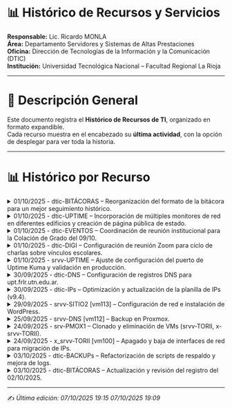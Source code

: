 # 📊 Histórico de Recursos y Servicios

**Responsable:** Lic. Ricardo MONLA  
**Área:** Departamento Servidores y Sistemas de Altas Prestaciones  
**Oficina:** Dirección de Tecnologías de la Información y la Comunicación (DTIC)  
**Institución:** Universidad Tecnológica Nacional – Facultad Regional La Rioja  

---

# 📘 Descripción General

Este documento registra el **Histórico de Recursos de TI**, organizado en formato expandible.  
Cada recurso muestra en el encabezado su **última actividad**, con la opción de desplegar para ver toda la historia.  

---

# 📊 Histórico por Recurso

<details>
<summary>01/10/2025 - dtic-BITÁCORAS – Reorganización del formato de la bitácora para un mejor seguimiento histórico.</summary>

- 🗂️ **01/10/2025** – Reorganización del formato de la bitácora para un mejor seguimiento histórico.  
- ⚙️ **30/09/2025** – Actualización de registros internos y limpieza de entradas duplicadas.  

</details>

<details>
<summary>01/10/2025 - dtic-UPTIME – Incorporación de múltiples monitores de red en diferentes edificios y creación de página pública de estado.</summary>

- ⚙️ **01/10/2025** – Incorporación de múltiples monitores de red en distintos edificios y creación de una página pública de estado.  
- ⚙️ **30/09/2025** – Incorporación de nuevos monitores de control.  

</details>

<details>
<summary>01/10/2025 - dtic-EVENTOS – Coordinación de reunión institucional para la Colación de Grado del 09/10.</summary>

- 🗓️ **01/10/2025** – Coordinación de reunión institucional para la Colación de Grado del 09/10.  
- ⚙️ **30/09/2025** – Apoyo en el armado de equipos para eventos académicos.  

</details>

<details>
<summary>01/10/2025 - dtic-DIGI – Configuración de reunión Zoom para ciclo de charlas sobre vínculos escolares.</summary>

- 💻 **01/10/2025** – Configuración de reunión Zoom para el ciclo de charlas *“Desafíos en los vínculos escolares”*.  
- ⚙️ **30/09/2025** – Carga de datos de reuniones en la planilla de captación.  
- ⚙️ **29/09/2025** – Control de grabaciones, envío de material, actualización de planilla y automatización con Zapier.  
- ⚙️ **26/09/2025** – Control de grabaciones y actualización de la planilla de captación (v6.4).  

</details>

<details>
<summary>01/10/2025 - srvv-UPTIME – Ajuste de configuración del puerto de Uptime Kuma y validación en producción.</summary>

- ⚙️ **01/10/2025** – Ajuste de configuración del puerto de Uptime Kuma (3001 → 80) y validación de accesibilidad.  
- ⚙️ **30/09/2025** – Incorporación de nuevos monitores de control.  

</details>

<details>
<summary>30/09/2025 - dtic-DNS – Configuración de registros DNS para upt.frlr.utn.edu.ar.</summary>

- 🌐 **30/09/2025** – Configuración de registros DNS para `upt.frlr.utn.edu.ar`.  
- 🌐 **29/09/2025** – Configuración de registros DNS para `s2.frlr.utn.edu.ar`.  

</details>

<details>
<summary>30/09/2025 - dtic-IPs – Optimización y actualización de la planilla de IPs (v9.4).</summary>

- ⚙️ **30/09/2025** – Optimización y actualización de la planilla de IPs (v9.4).  
- ⚙️ **24/09/2025** – Actualización del inventario de IPs.  

</details>

<details>
<summary>29/09/2025 - srvv-SITIO2 [vm113] – Configuración de red e instalación de WordPress.</summary>

- 🌐 **29/09/2025** – Configuración de red, instalación de WordPress y pruebas de acceso.  

</details>

<details>
<summary>25/09/2025 - srvv-DNS [vm112] – Backup en Proxmox.</summary>

- 🗄️ **25/09/2025** – Backup en Proxmox.  
- ⚙️ **24/09/2025** – Migración de servicios DNS, despliegue en Docker y configuración de red con gateway persistente.  
- 💻 **23/09/2025** – Preparación de nueva VM Debian 12, instalación de dependencias y configuración de red estática.  

</details>

<details>
<summary>24/09/2025 - srv-PMOX1 – Clonado y eliminación de VMs (srvv-TORII, x-srvv-TORII).</summary>

- ⚙️ **24/09/2025** – Clonado y eliminación de VMs (`srvv-TORII`, `x-srvv-TORII`) con liberación de espacio.  
- ⚙️ **23/09/2025** – Control de VMs, detección de consumo elevado de memoria en `srv-TORII`.  
- 🗄️ **21/09/2025** – Realización de 3 backups (`DB01`, `WEB01`, `APP01`).  

</details>

<details>
<summary>24/09/2025 - x_srvv-TORII [vm100] – Apagado y baja de interfaces de red para migración de IPs.</summary>

- ⚙️ **24/09/2025** – Apagado y baja de interfaces de red para migración de IPs.  
- ⚙️ **23/09/2025** – Actualización de sistema operativo, error en `update-initramfs`, intento de restauración con backup y migración posterior a `srvv-DNS [vm112]`.  

</details>


<details>
<summary>03/10/2025 - dtic-BACKUPs – Refactorización de scripts de respaldo y mejora de logs.</summary>

- ⚙️ **03/10/2025** – Refactorización de scripts de respaldo para estandarizar la estructura de los mensajes de log y mejorar la legibilidad de los registros automáticos.  

</details>

<details>
<summary>03/10/2025 - dtic-BITÁCORAS – Actualización y revisión del registro del 02/10/2025.</summary>

- 🗂️ **03/10/2025** – Actualización y revisión del registro correspondiente al 02/10/2025, incluyendo observaciones y mejoras de formato.  

</details>

---

✍️ *Última edición: 07/10/2025 19:15 07/10/2025 19:09*
